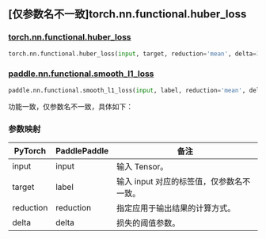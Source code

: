 ## [仅参数名不一致]torch.nn.functional.huber_loss

### [torch.nn.functional.huber_loss](https://pytorch.org/docs/stable/generated/torch.nn.functional.huber_loss.html#torch.nn.functional.huber_loss)

```python
torch.nn.functional.huber_loss(input, target, reduction='mean', delta=1.0)
```

### [paddle.nn.functional.smooth_l1_loss](https://www.paddlepaddle.org.cn/documentation/docs/zh/develop/api/paddle/nn/functional/smooth_l1_loss_cn.html)

```python
paddle.nn.functional.smooth_l1_loss(input, label, reduction='mean', delta=1.0, name=None)
```

功能一致，仅参数名不一致，具体如下：

### 参数映射

| PyTorch   | PaddlePaddle | 备注                                      |
| --------- | ------------ | ----------------------------------------- |
| input     | input        | 输入 Tensor。                             |
| target    | label        | 输入 input 对应的标签值，仅参数名不一致。 |
| reduction | reduction    | 指定应用于输出结果的计算方式。            |
| delta     | delta        | 损失的阈值参数。                          |
